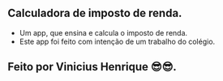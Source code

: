 ## Calculadora de imposto de renda.
- Um app, que ensina e calcula o imposto de renda. 
- Este app foi feito com intenção de um trabalho do colégio.
## Feito por Vinicius Henrique 😎😎.

